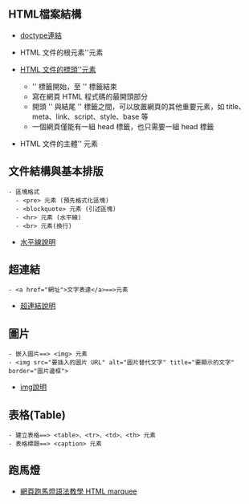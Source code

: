 

## HTML檔案結構

- [doctype連結](https://www.wibibi.com/info.php?tid=403)
- HTML 文件的根元素'<html>'元素 

- [HTML 文件的標頭'<head>'元素](https://www.wibibi.com/info.php?tid=414)
  - '<head>' 標籤開始，至 '</head>' 標籤結束
  - 寫在網頁 HTML 程式碼的最開頭部分
  - 開頭 '<head>' 與結尾 '</head>' 標籤之間，可以放置網頁的其他重要元素，如 title、meta、link、script、style、base 等
  - 一個網頁僅能有一組 head 標籤，也只需要一組 head 標籤 
- HTML 文件的主體'<body>' 元素


## 文件結構與基本排版
```
- 區塊格式
  - <pre> 元素 (預先格式化區塊)
  - <blockquote> 元素 (引述區塊)
  - <hr> 元素 (水平線)
  - <br> 元素(換行)
```
- [水平線說明](http://www.slime.com.tw/teach/handbook/test7.html)


## 超連結
```
- <a href="網址">文字表達</a>==>元素
```
- [超連結說明](https://www.wibibi.com/info.php?tid=124)

## 圖片
```
- 嵌入圖片==> <img> 元素
- <img src="要插入的圖片 URL" alt="圖片替代文字" title="要顯示的文字" border="圖片邊框">
```
- [img說明](https://www.wibibi.com/info.php?tid=223)


## 表格(Table)

```
- 建立表格==> <table>、<tr>、<td>、<th> 元素
- 表格標題==> <caption> 元素
```


## 跑馬燈
- [網頁跑馬燈語法教學 HTML marquee](https://www.wibibi.com/info.php?tid=151)



